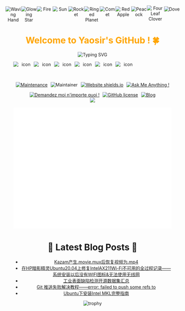 <div align="center">



  <!-- Knock Code Pictures -->

  <!-- for beauty -->
  <div>&nbsp;</div>




<!-- Dynamic Emojis -->
<div style="display: flex; justify-content: center; align-items: center;">
  <img src="https://raw.githubusercontent.com/Tarikul-Islam-Anik/Animated-Fluent-Emojis/master/Emojis/Hand%20gestures/Waving%20Hand.png" alt="Waving Hand" width="50" height="50" />
  <img src="https://raw.githubusercontent.com/Tarikul-Islam-Anik/Animated-Fluent-Emojis/master/Emojis/Travel%20and%20places/Glowing%20Star.png" alt="Glowing Star" width="50" height="50" />
  <img src="https://raw.githubusercontent.com/Tarikul-Islam-Anik/Animated-Fluent-Emojis/master/Emojis/Travel%20and%20places/Fire.png" alt="Fire" width="50" height="50" />
  <img src="https://raw.githubusercontent.com/Tarikul-Islam-Anik/Animated-Fluent-Emojis/master/Emojis/Travel%20and%20places/Sun.png" alt="Sun" width="50" height="50" />  
  <img src="https://raw.githubusercontent.com/Tarikul-Islam-Anik/Animated-Fluent-Emojis/master/Emojis/Travel%20and%20places/Rocket.png" alt="Rocket" width="50" height="50" />
  <img src="https://raw.githubusercontent.com/Tarikul-Islam-Anik/Animated-Fluent-Emojis/master/Emojis/Travel%20and%20places/Ringed%20Planet.png" alt="Ringed Planet" width="50" height="50" />
  <img src="https://raw.githubusercontent.com/Tarikul-Islam-Anik/Animated-Fluent-Emojis/master/Emojis/Travel%20and%20places/Comet.png" alt="Comet" width="50" height="50" />
  <img src="https://raw.githubusercontent.com/Tarikul-Islam-Anik/Animated-Fluent-Emojis/master/Emojis/Food/Red%20Apple.png" alt="Red Apple" width="50" height="50" />
  <img src="https://raw.githubusercontent.com/Tarikul-Islam-Anik/Animated-Fluent-Emojis/master/Emojis/Animals/Peacock.png" alt="Peacock" width="50" height="50" />
  <img src="https://raw.githubusercontent.com/Tarikul-Islam-Anik/Animated-Fluent-Emojis/master/Emojis/Animals/Four%20Leaf%20Clover.png" alt="Four Leaf Clover" width="55" height="55" />
  <img src="https://raw.githubusercontent.com/Tarikul-Islam-Anik/Animated-Fluent-Emojis/master/Emojis/Animals/Dove.png" alt="Dove" width="50" height="50" />
</div>


<!-- Welcome words -->
<h1 style="color: #FFA500;">Welcome to Yaosir's GitHub ! 🍀</h1>




<!-- World Peaceful words -->
![Typing SVG](https://readme-typing-svg.demolab.com/?lines=The+World+Remains+Peaceful+Forever+!)




<!-- Moon Emoji -->




<!-- Dynamic Skills Logo -->
<div style="display: flex; align-items: flex-start;"><img src="https://techstack-generator.vercel.app/cpp-icon.svg" alt="icon" width="65" height="65" /><img src="https://techstack-generator.vercel.app/python-icon.svg" alt="icon" width="65" height="65" /><img src="https://techstack-generator.vercel.app/github-icon.svg" alt="icon" width="65" height="65" /><img src="https://techstack-generator.vercel.app/docker-icon.svg" alt="icon" width="65" height="65" /><img src="https://techstack-generator.vercel.app/raspberrypi-icon.svg" alt="icon" width="65" height="65" /><img src="https://techstack-generator.vercel.app/react-icon.svg" alt="icon" width="65" height="65" /></div>





<!-- Little Logo -->
<div style="display: flex; flex-direction: column; align-items: center; gap: 15px;">
  <!-- 上四部分 -->
  <div style="display: flex; justify-content: center; gap: 10px;">
    <a href="https://GitHub.com/Naereen/StrapDown.js/graphs/commit-activity">
      <img src="https://img.shields.io/badge/Maintained%3F-yes-green.svg" alt="Maintenance">
    </a>
    <img src="https://img.shields.io/badge/maintainer-theMaintainer-blue" alt="Maintainer">
    <a href="http://shields.io/">
      <img src="https://img.shields.io/website-up-down-green-red/http/shields.io.svg" alt="Website shields.io">
    </a>
    <a href="https://GitHub.com/Naereen/ama">
      <img src="https://img.shields.io/badge/Ask%20me-anything-1abc9c.svg" alt="Ask Me Anything !">
    </a>
  </div>
  <!-- 下三部分 -->
  <div style="display: flex; justify-content: center; gap: 10px;">
    <a href="https://GitHub.com/Naereen/ama.fr">
      <img src="https://img.shields.io/badge/Demandez%20moi-n'%20importe%20quoi-1abc9c.svg" alt="Demandez moi n'importe quoi !">
    </a>
    <a href="https://github.com/Naereen/StrapDown.js/blob/master/LICENSE">
      <img src="https://img.shields.io/github/license/Naereen/StrapDown.js.svg" alt="GitHub license">
    </a>
    <a href="https://blog.csdn.net/qq_60865111?type=blog">
      <img src="https://img.shields.io/badge/Blog-CSDN-orange.svg" alt="Blog">
    </a>
  </div>
</div>




<!-- Motto -->
<img src="https://quotes-github-readme.vercel.app/api?type=horizontal&theme=dark&quote=只要是个问题就一定能被解决，解决不了只有两种可能，一种是方法错误，另一种是能力不够。&author=🍀"  />



<!-- Alien Emoji -->






<!-- Stats Words -->
![Metrics](github-metrics.svg)







<!-- Blogs List -->
# :orange_book: Latest Blog Posts :cactus:
<!-- BLOG-POST-LIST:START -->
- [Kazam产生.movie.mux后恢复视频为.mp4](https://blog.csdn.net/qq_60865111/article/details/149882889)
- [在HP暗影精灵Ubuntu20.04上修复IntelAX211Wi-Fi不可用的全过程记录——系统安装以后没有WIFI图标&amp;无法使用无线网](https://blog.csdn.net/qq_60865111/article/details/149123368)
- [工业表面缺陷检测开源数据集汇总](https://blog.csdn.net/qq_60865111/article/details/149000368)
- [Git 推送失败解决教程——error: failed to push some refs to](https://blog.csdn.net/qq_60865111/article/details/148456311)
- [Ubuntu下安装Intel MKL完整指南](https://blog.csdn.net/qq_60865111/article/details/147261872)
<!-- BLOG-POST-LIST:END -->


<!-- Award List -->
![trophy](https://github-profile-trophy.vercel.app/?username=BreCaspian&row=1&column=5&theme=juicyfresh&no-frame=true&no-bg=true)



<!-- GitHub Activity Graph GitHub 活动图 -->



<!--
**BreCaspian/BreCaspian** is a ✨ _special_ ✨ repository because its `README.md` (this file) appears on your GitHub profile.


[![Top Langs](https://github-readme-stats.vercel.app/api/top-langs/?username=BreCaspian)](https://github.com/anuraghazra/github-readme-stats)


profile-3d-contrib/profile-green-animate.svg
样式：绿色动态主题
特点：以绿色为主色调，带有动态动画效果，展示您的GitHub贡献记录（如提交、PR等）。
profile-3d-contrib/profile-green.svg
样式：绿色静态主题
特点：与绿色动态版类似，但没有动画效果，适合静态展示。
profile-3d-contrib/profile-season-animate.svg
样式：季节动态主题
特点：根据当前季节（春、夏、秋、冬）自动调整颜色和背景，并带有动态效果。
profile-3d-contrib/profile-season.svg
样式：季节静态主题
特点：与季节动态版类似，但无动画，颜色随季节变化。
profile-3d-contrib/profile-south-season-animate.svg
样式：南半球季节动态主题
特点：专为南半球用户设计，季节与北半球相反（例如北半球夏季时，南半球为冬季），带有动态效果。
profile-3d-contrib/profile-south-season.svg
样式：南半球季节静态主题
特点：南半球季节主题的静态版本，无动画效果。
profile-3d-contrib/profile-night-view.svg
样式：夜景主题
特点：以深色背景和星空效果展示，模拟夜间景观，静态展示。
profile-3d-contrib/profile-night-green.svg
样式：夜间绿色主题
特点：夜景背景搭配绿色贡献块，静态展示。
profile-3d-contrib/profile-night-rainbow.svg
样式：夜间彩虹主题
特点：夜景背景搭配彩虹色贡献块，静态展示。
profile-3d-contrib/profile-gitblock.svg
样式：Git块主题
特点：以GitHub风格的方块形式展示贡献，静态展示。



![](https://stats.justsong.cn/api/leetcode?username=Brecaspian&cn=true)  leetcode



<img src="https://img.shields.io/badge/-HTML5-E34F26?style=flat-square&logo=html5&logoColor=white" /> 
<img src="https://img.shields.io/badge/-CSS3-1572B6?style=flat-square&logo=css3" /> 
<img src="https://img.shields.io/badge/-JavaScript-oringe?style=flat-square&logo=javascript" /> 小徽章


<p align="center">
  <a href="https://skillicons.dev">
    <img src="https://skillicons.dev/icons?i=c,cpp,py,pytorch,tensorflow,raspberrypi,rust,stackoverflow,visualstudio,vscode,pycharm,opencv,matlab,linux,gmail,github,git,gcp,docker，anaconda&theme=dark&perline=6" />
  </a>
</p>



![](https://img.shields.io/badge/Python-FFD749?style=for-the-badge&logo=python&logoColor=white)



 👋 


Here are some ideas to get you started:

- 🔭 I’m currently working on ...
- 🌱 I’m currently learning ...
- 👯 I’m looking to collaborate on ...
- 🤔 I’m looking for help with ...
- 💬 Ask me about ...
- 📫 How to reach me: ...
- 😄 Pronouns: ...
- ⚡ Fun fact: ...
-->



